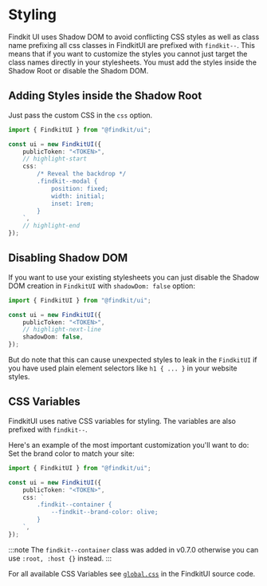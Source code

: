 # Styling

Findkit UI uses Shadow DOM to avoid conflicting CSS styles as well as class
name prefixing all css classes in FindkitUI are prefixed with `findkit--`. This
means that if you want to customize the styles you cannot just target the class
names directly in your stylesheets. You must add the styles inside the Shadow
Root or disable the Shadom DOM.

## Adding Styles inside the Shadow Root

Just pass the custom CSS in the `css` option.

```ts
import { FindkitUI } from "@findkit/ui";

const ui = new FindkitUI({
	publicToken: "<TOKEN>",
	// highlight-start
	css: `
        /* Reveal the backdrop */
        .findkit--modal {
            position: fixed;
            width: initial;
            inset: 1rem;
        }
    `,
	// highlight-end
});
```

## Disabling Shadow DOM

If you want to use your existing stylesheets you can just disable the Shadow DOM
creation in `FindkitUI` with `shadowDom: false` option:

```ts
import { FindkitUI } from "@findkit/ui";

const ui = new FindkitUI({
	publicToken: "<TOKEN>",
	// highlight-next-line
	shadowDom: false,
});
```

But do note that this can cause unexpected styles to leak in the `FindkitUI` if
you have used plain element selectors like `h1 { ... }` in your website styles.

## CSS Variables

FindkitUI uses native CSS variables for styling. The variables are also
prefixed with `findkit--`.

Here's an example of the most important customization you'll want to do: Set
the brand color to match your site:

```ts
import { FindkitUI } from "@findkit/ui";

const ui = new FindkitUI({
	publicToken: "<TOKEN>",
	css: `
        .findkit--container {
            --findkit--brand-color: olive;
        }
    `,
});
```

:::note
The `findkit--container` class was added in v0.7.0 otherwise you can use `:root, :host {}` instead.
:::

For all available CSS Variables see
[`global.css`](https://github.com/findkit/findkit/blob/main/packages/ui/styles/global.css)
in the FindkitUI source code.
